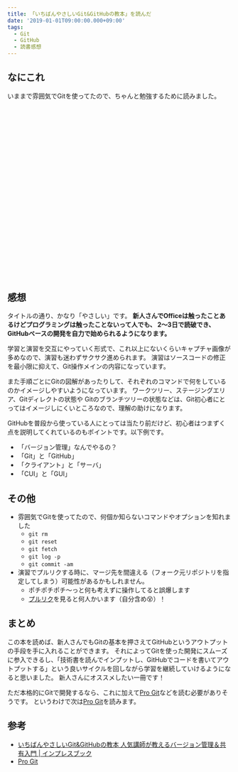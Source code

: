 ```yaml
---
title: 「いちばんやさしいGit&GitHubの教本」を読んだ
date: '2019-01-01T09:00:00.000+09:00'
tags:
  - Git
  - GitHub
  - 読書感想
---
```


## なにこれ

いままで雰囲気でGitを使ってたので、ちゃんと勉強するために読みました。

<div class="iframely-embed"><div class="iframely-responsive" style="padding-bottom: 52.5%; padding-top: 120px;"><a href="https://www.amazon.co.jp/%25E3%2581%2584%25E3%2581%25A1%25E3%2581%25B0%25E3%2582%2593%25E3%2582%2584%25E3%2581%2595%25E3%2581%2597%25E3%2581%2584Git-GitHub%25E3%2581%25AE%25E6%2595%2599%25E6%259C%25AC-%25E4%25BA%25BA%25E6%25B0%2597%25E8%25AC%259B%25E5%25B8%25AB%25E3%2581%258C%25E6%2595%2599%25E3%2581%2588%25E3%2582%258B%25E3%2583%2590%25E3%2583%25BC%25E3%2582%25B8%25E3%2583%25A7%25E3%2583%25B3%25E7%25AE%25A1%25E7%2590%2586%25EF%25BC%2586%25E5%2585%25B1%25E6%259C%2589%25E5%2585%25A5%25E9%2596%2580-%25E3%2580%258C%25E3%2581%2584%25E3%2581%25A1%25E3%2581%25B0%25E3%2582%2593%25E3%2582%2584%25E3%2581%2595%25E3%2581%2597%25E3%2581%2584%25E6%2595%2599%25E6%259C%25AC%25E3%2580%258D%25E3%2582%25B7%25E3%2583%25AA%25E3%2583%25BC%25E3%2582%25BA-%25E6%25A8%25AA%25E7%2594%25B0%25E7%25B4%258B%25E5%25A5%2588-ebook/dp/B07LBSWJNP" data-iframely-url="//cdn.iframe.ly/api/iframe?url=https%3A%2F%2Fwww.amazon.co.jp%2Fdp%2FB07LBSWJNP%2Fref%3Ddp-kindle-redirect%3F_encoding%3DUTF8%26btkr%3D1&key=0658bf78be97cafcf2b0b9f96c1270ee"></a></div></div>


## 感想

タイトルの通り、かなり「やさしい」です。
**新人さんでOfficeは触ったことあるけどプログラミングは触ったことないって人でも、
2～3日で読破でき、GitHubベースの開発を自力で始められるようになります。**

学習と演習を交互にやっていく形式で、これ以上にないくらいキャプチャ画像が多めなので、演習も迷わずサクサク進められます。
演習はソースコードの修正を最小限に抑えて、Git操作メインの内容になっています。

また手順ごとにGitの図解があったりして、それぞれのコマンドで何をしているのかイメージしやすいようになっています。
ワークツリー、ステージングエリア、Gitディレクトの状態や
Gitのブランチツリーの状態などは、Git初心者にとってはイメージしにくいところなので、理解の助けになります。

GitHubを普段から使っている人にとっては当たり前だけど、初心者はつまずく点を説明してくれているのもポイントです。以下例です。

* 「バージョン管理」なんでやるの？
* 「Git」と「GitHub」
* 「クライアント」と「サーバ」
* 「CUI」と「GUI」

## その他

* 雰囲気でGitを使ってたので、何個か知らないコマンドやオプションを知れました
  * `git rm`
  * `git reset`
  * `git fetch`
  * `git log -p`
  * `git commit -am`
* 演習でプルリクする時に、マージ先を間違える（フォーク元リポジトリを指定してしまう）可能性があるかもしれません。
  * ポチポチポチ～っと何も考えずに操作してると誤爆します
  * [プルリク](https://github.com/yasagit/ichiyasaGitSample/pulls)を見ると何人かいます（自分含め:dizzy_face:）！


## まとめ

この本を読めば、新人さんでもGitの基本を押さえてGitHubというアウトプットの手段を手に入れることができます。
それによってGitを使った開発にスムーズに参入できるし、「技術書を読んでインプットし、GitHubでコードを書いてアウトプットする」という良いサイクルを回しながら学習を継続していけるようになると思いました。
新人さんにオススメしたい一冊です！

ただ本格的にGitで開発するなら、これに加えて[Pro Git](https://git-scm.com/book/ja/v2)などを読む必要がありそうです。
というわけで次は[Pro Git](https://git-scm.com/book/ja/v2)を読みます。

## 参考
* [いちばんやさしいGit&GitHubの教本 人気講師が教えるバージョン管理＆共有入門 | インプレスブック](https://book.impress.co.jp/books/1118101036)
* [Pro Git](https://git-scm.com/book/ja/v2)
